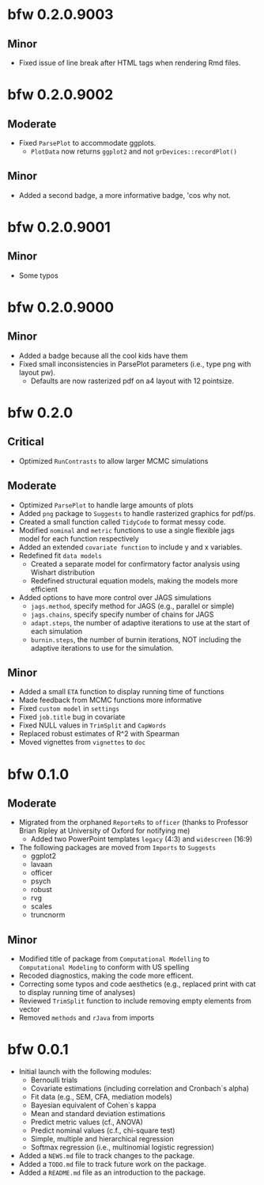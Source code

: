 # bfw 0.2.0.9003

## Minor

* Fixed issue of line break after HTML tags when rendering Rmd files.

# bfw 0.2.0.9002

## Moderate

* Fixed `ParsePlot` to accommodate ggplots.
    + `PlotData` now returns `ggplot2` and not `grDevices::recordPlot()`
    
## Minor

* Added a second badge, a more informative badge, 'cos why not.
    
# bfw 0.2.0.9001

## Minor

* Some typos

# bfw 0.2.0.9000

## Minor

* Added a badge because all the cool kids have them
* Fixed small inconsistencies in ParsePlot parameters (i.e., type png with layout pw).
    + Defaults are now rasterized pdf on a4 layout with 12 pointsize.

# bfw 0.2.0

## Critical

* Optimized `RunContrasts` to allow larger MCMC simulations

## Moderate 

* Optimized `ParsePlot` to handle large amounts of plots
* Added `png` package to `Suggests` to handle rasterized graphics for pdf/ps.
* Created a small function called `TidyCode` to format messy code.
* Modified `nominal` and `metric` functions to use a single flexible jags model for each function respectively 
* Added an extended `covariate function` to include y and x variables.
* Redefined fit `data models`
    + Created a separate model for confirmatory factor analysis using Wishart distribution
    + Redefined structural equation models, making the models more efficient 
* Added options to have more control over JAGS simulations
    + `jags.method`, specify method for JAGS (e.g., parallel or simple)
    + `jags.chains`, specify specify number of chains for JAGS
    + `adapt.steps`, the number of adaptive iterations to use at the start of each simulation
    + `burnin.steps`, the number of burnin iterations, NOT including the adaptive iterations to use for the simulation.

## Minor

* Added a small `ETA` function to display running time of functions
* Made feedback from MCMC functions more informative
* Fixed `custom model` in `settings`
* Fixed `job.title` bug in covariate
* Fixed NULL values in `TrimSplit` and `CapWords`
* Replaced robust estimates of R^2 with Spearman
* Moved vignettes from `vignettes` to `doc`

# bfw 0.1.0

## Moderate

* Migrated from the orphaned `ReporteRs` to `officer` (thanks to Professor Brian Ripley at University of Oxford for notifying me)
    + Added two PowerPoint templates `legacy` (4:3) and `widescreen` (16:9)
* The following packages are moved from `Imports` to `Suggests`
    + ggplot2
    + lavaan
    + officer
    + psych
    + robust
    + rvg
    + scales
    + truncnorm
    
## Minor

* Modified title of package from `Computational Modelling` to `Computational Modeling` to conform with US spelling
* Recoded diagnostics, making the code more efficent.
* Correcting some typos and code aesthetics (e.g., replaced print with cat to display running time of analyses)
* Reviewed `TrimSplit` function to include removing empty elements from vector
* Removed `methods` and `rJava` from imports

# bfw 0.0.1

* Initial launch with the following modules:
    + Bernoulli trials
    + Covariate estimations (including correlation and Cronbach`s alpha)
    + Fit data (e.g., SEM, CFA, mediation models)
    + Bayesian equivalent of Cohen`s kappa
    + Mean and standard deviation estimations
    + Predict metric values (cf., ANOVA)
    + Predict nominal values (c.f., chi-square test)
    + Simple, multiple and hierarchical regression
    + Softmax regression (i.e., multinomial logistic regression)
* Added a `NEWS.md` file to track changes to the package.
* Added a `TODO.md` file to track future work on the package.
* Added a `README.md` file as an introduction to the package.